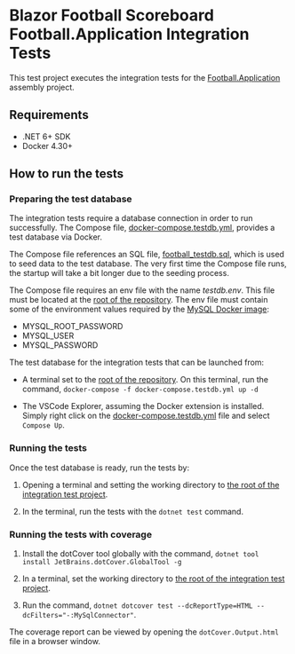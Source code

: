 # Blazor Football Scoreboard Football.Application Integration Tests

This test project executes the integration tests for the [Football.Application](/src/Application/) assembly project.

## Requirements

- .NET 6+ SDK
- Docker 4.30+

## How to run the tests

### Preparing the test database

The integration tests require a database connection in order to run successfully. The Compose file, [docker-compose.testdb.yml](/docker-compose.testdb.yml), provides a test database via Docker.

The Compose file references an SQL file, [football_testdb.sql](/data/testdb/football_testdb.sql), which is used to seed data to the test database. The very first time the Compose file runs, the startup will take a bit longer due to the seeding process.

The Compose file requires an env file with the name *testdb.env*. This file must be located at the [root of the repository](/). The env file must contain some of the environment values required by the [MySQL Docker image](https://hub.docker.com/_/mysql/):

- MYSQL_ROOT_PASSWORD
- MYSQL_USER
- MYSQL_PASSWORD

The test database for the integration tests that can be launched from:

- A terminal set to the [root of the repository](/). On this terminal, run the command, `docker-compose -f docker-compose.testdb.yml up -d`

- The VSCode Explorer, assuming the Docker extension is installed. Simply right click on the [docker-compose.testdb.yml](/docker-compose.testdb.yml) file and select `Compose Up`.

### Running the tests

Once the test database is ready, run the tests by:

1. Opening a terminal and setting the working directory to [the root of the integration test project](/tests/Football.Application.IntegrationTests/).

2. In the terminal, run the tests with the `dotnet test` command.

### Running the tests with coverage

1. Install the dotCover tool globally with the command, `dotnet tool install JetBrains.dotCover.GlobalTool -g`

2. In a terminal, set the working directory to [the root of the integration test project](/tests/Football.Application.IntegrationTests/).

3. Run the command, `dotnet dotcover test --dcReportType=HTML --dcFilters="-:MySqlConnector"`.

The coverage report can be viewed by opening the `dotCover.Output.html` file in a browser window.
